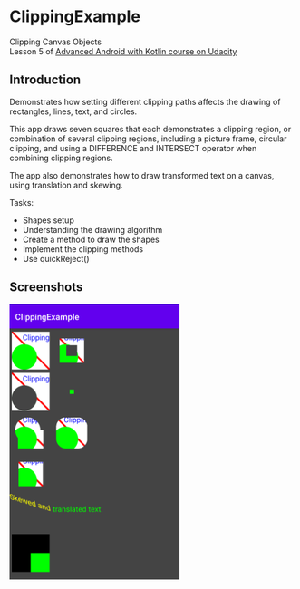 # ClippingExample

Clipping Canvas Objects  
Lesson 5 of [Advanced Android with Kotlin course on Udacity](https://classroom.udacity.com/courses/ud940)

## Introduction

Demonstrates how setting different clipping paths affects the drawing of rectangles, lines, text, and circles.

This app draws seven squares that each demonstrates a clipping region, or combination of several clipping regions, including a picture frame, circular clipping, and using a DIFFERENCE and INTERSECT operator when combining clipping regions.

The app also demonstrates how to draw transformed text on a canvas, using translation and skewing.

Tasks:

* Shapes setup
* Understanding the drawing algorithm
* Create a method to draw the shapes
* Implement the clipping methods
* Use quickReject()

## Screenshots

<img src="screenshots/home-screen.png" alt="Home Screen" width="300"/>